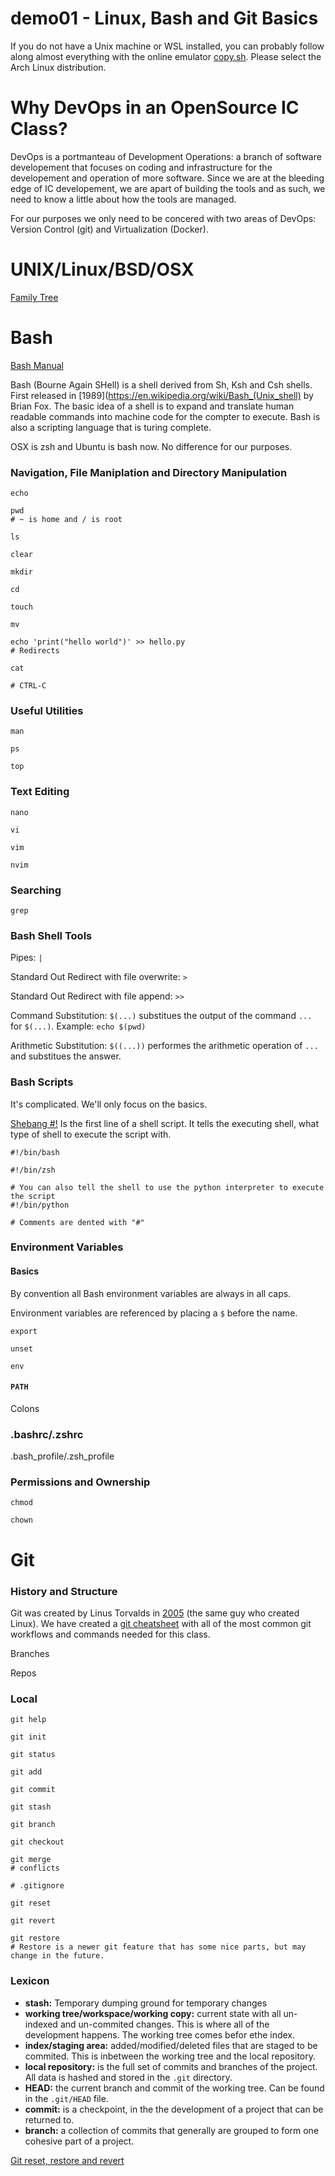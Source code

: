 # demo01 - Linux, Bash and Git Basics
If you do not have a Unix machine or WSL installed, you can probably follow along almost everything with the online emulator [copy.sh](https://copy.sh/v86/). Please select the Arch Linux distribution.

# Why DevOps in an OpenSource IC Class?
DevOps is a portmanteau of Development Operations: a branch of software developement that focuses on coding and infrastructure for the developement and operation of more software.
Since we are at the bleeding edge of IC developement, we are apart of building the tools and as such, we need to know a little about how the tools are managed. 

For our purposes we only need to be concered with two areas of DevOps: Version Control (git) and Virtualization (Docker).

# UNIX/Linux/BSD/OSX

[Family Tree](https://en.wikipedia.org/wiki/Berkeley_Software_Distribution#/media/File:Unix_history-simple.svg)


# Bash
[Bash Manual](https://www.gnu.org/software/bash/manual/bash.html)

Bash (Bourne Again SHell) is a shell derived from Sh, Ksh and Csh shells. First released in [1989](https://en.wikipedia.org/wiki/Bash_(Unix_shell) by Brian Fox.
The basic idea of a shell is to expand and translate human readable commands into machine code for the compter to execute. Bash is also a scripting language that is turing complete. 

OSX is zsh and Ubuntu is bash now. No difference for our purposes.

### Navigation, File Maniplation and Directory Manipulation
```
echo 

pwd
# ~ is home and / is root

ls

clear

mkdir

cd

touch

mv

echo 'print("hello world")' >> hello.py
# Redirects

cat

# CTRL-C

```


### Useful Utilities
```
man

ps 

top

```

### Text Editing
```
nano

vi

vim

nvim
```

### Searching
``` 
grep

```

### Bash Shell Tools
Pipes: `|`

Standard Out Redirect with file overwrite: `>` 

Standard Out Redirect with file append: `>>` 

Command Substitution: `$(...)` substitues the output of the command `...` for `$(...)`.
Example: `echo $(pwd)`

Arithmetic Substitution: `$((...))` performes the arithmetic operation of `...` and substitues the answer.


### Bash Scripts
It's complicated. We'll only focus on the basics. 

[Shebang #!](https://en.wikipedia.org/wiki/Shebang_(Unix)) Is the first line of a shell script. It tells the executing shell, what type of shell to execute the script with. 
```
#!/bin/bash

#!/bin/zsh

# You can also tell the shell to use the python interpreter to execute the script
#!/bin/python

# Comments are dented with "#"

```


### Environment Variables

#### Basics
By convention all Bash environment variables are always in all caps. 

Environment variables are referenced by placing a `$` before the name. 

```
export

unset

env

```

#### `PATH`
Colons

### .bashrc/.zshrc
.bash_profile/.zsh_profile


### Permissions and Ownership
```
chmod

chown

```

# Git
### History and Structure
Git was created by Linus Torvalds in [2005](https://en.wikipedia.org/wiki/Git) (the same guy who created Linux).
We have created a [git cheatsheet](https://github.com/UAH-IC-Design-Team/documentation/wiki/Git-Cheat-Sheet) with all of the most common git workflows and commands needed for this class.

Branches

Repos


### Local 
```
git help

git init

git status

git add

git commit

git stash

git branch

git checkout

git merge
# conflicts

# .gitignore

git reset

git revert

git restore
# Restore is a newer git feature that has some nice parts, but may change in the future.
```

### Lexicon
- **stash:** Temporary dumping ground for temporary changes
- **working tree/workspace/working copy:** current state with all un-indexed and un-commited changes. This is where all of the development happens. The working tree comes befor ethe index.
- **index/staging area:** added/modified/deleted files that are staged to be commited. This is inbetween the working tree and the local repository.
- **local repository:** is the full set of commits and branches of the project. All data is hashed and stored in the `.git` directory.
- **HEAD:** the current branch and commit of the working tree. Can be found in the `.git/HEAD` file.
- **commit:** is a checkpoint, in the the development of a project that can be returned to.
- **branch:** a collection of commits that generally are grouped to form one cohesive part of a project.

[Git reset, restore and revert](https://git-scm.com/docs/git#_reset_restore_and_revert)




